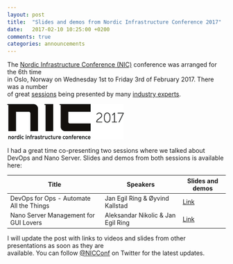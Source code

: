 ```yaml
---
layout: post
title:  "Slides and demos from Nordic Infrastructure Conference 2017"
date:   2017-02-10 10:25:00 +0200
comments: true
categories: announcements
---
```


The [Nordic Infrastructure Conference (NIC)](http://www.nicconf.com/) conference was arranged for the 6th time  
in Oslo, Norway on Wednesday 1st to Friday 3rd of February 2017. There was a number  
of great [sessions](http://www.nicconf.com/agenda) being presented by many [industry experts](http://www.nicconf.com/speakers). 
  
![alt](/images/2017-02-10_NIC2017_01.png)
  
I had a great time co-presenting two sessions where we talked about DevOps and Nano Server. Slides and demos from both sessions is available here:

| Title          | Speakers           | Slides and demos  |
| -------------  |-------------| -----|
| DevOps for Ops - Automate All the Things      | Jan Egil Ring & Øyvind Kallstad | [Link](https://github.com/janegilring/Presentations/tree/master/nicconf2017/DevOps%20for%20Ops%20-%20Automate%20All%20the%20Things) |
| Nano Server Management for GUI Lovers         | Aleksandar Nikolic & Jan Egil Ring      |   [Link](https://github.com/janegilring/Presentations/tree/master/nicconf2017/Nano%20Server%20Management%20for%20GUI%20Lovers) |
  
  
I will update the post with links to videos and slides from other presentations as soon as they are  
available. You can follow [@NICConf](http://www.twitter.com/NICConf) on Twitter for the latest updates.
